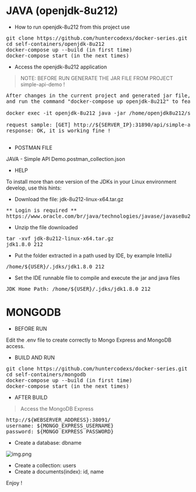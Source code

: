 
# JAVA (openjdk-8u212)

- How to run openjdk-8u212 from this project use

<pre>
git clone https://github.com/huntercodexs/docker-series.git .
cd self-containers/openjdk-8u212
docker-compose up --build (in first time)
docker-compose start (in the next times)
</pre>

- Access the openjdk-8u212 application

> NOTE: BEFORE RUN GENERATE THE JAR FILE FROM PROJECT simple-api-demo !

<pre>
After changes in the current project and generated jar file, copy it into docker container openjdk-8u212
and run the command "docker-compose up openjdk-8u212" to feature update or execute directly command as

docker exec -it openjdk-8u212 java -jar /home/openjdk8u212/simple-api-demo/SIMPLE-API-DEMO-22.01.1-SNAPSHOT.jar

request sample: [GET] http://${SERVER_IP}:31890/api/simple-api-demo
response: OK, it is working fine !

</pre>

- POSTMAN FILE

JAVA - Simple API Demo.postman_collection.json

- HELP

To install more than one version of the JDKs in your Linux environment develop, use this hints:

- Download the file: jdk-8u212-linux-x64.tar.gz
<pre>
** Login is required **
https://www.oracle.com/br/java/technologies/javase/javase8u211-later-archive-downloads.html
</pre>

- Unzip the file downloaded
<pre>
tar -xvf jdk-8u212-linux-x64.tar.gz
jdk1.8.0_212
</pre>

- Put the folder extracted in a path used by IDE, by example IntelliJ
<pre>
/home/${USER}/.jdks/jdk1.8.0_212
</pre>

- Set the IDE runnable file to compile and execute the jar and java files
<pre>
JDK Home Path: /home/${USER}/.jdks/jdk1.8.0_212
</pre>

# MONGODB

- BEFORE RUN

Edit the .env file to create correctly to Mongo Express and MongoDB access.

- BUILD AND RUN

<pre>
git clone https://github.com/huntercodexs/docker-series.git .
cd self-containers/mongodb
docker-compose up --build (in first time)
docker-compose start (in the next times)
</pre>

- AFTER BUILD

> Access the MongoDB Express

<pre>
http://${WEBSERVER_ADDRESS}:38091/
username: ${MONGO_EXPRESS_USERNAME}
password: ${MONGO_EXPRESS_PASSWORD}
</pre>

- Create a database: dbname

![img.png](./midias/Mongo-Express-Dashboard.png)

- Create a collection: users
- Create a documents(index): id, name

Enjoy !
